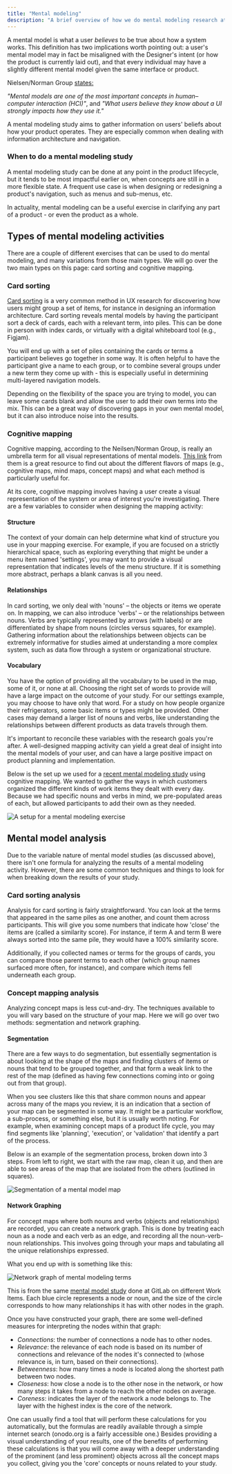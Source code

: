 ```yaml
---
title: "Mental modeling"
description: "A brief overview of how we do mental modeling research at GitLab"
---
```


A mental model is what a user *believes* to be true about how a system works. This definition has two implications worth pointing out: a user's mental model may in fact be misaligned with the Designer's intent (or how the product is currently laid out), and that every individual may have a slightly different mental model given the same interface or product.

Nielsen/Norman Group [states:](https://www.nngroup.com/articles/mental-models/)

*"Mental models are one of the most important concepts in human–computer interaction (HCI)"*, and *"What users believe they know about a UI strongly impacts how they use it."*

A mental modeling study aims to gather information on users' beliefs about how your product operates. They are especially common when dealing with information architecture and navigation.

### When to do a mental modeling study

A mental modeling study can be done at any point in the product lifecycle, but it tends to be most impactful earlier on, when concepts are still in a more flexible state. A frequent use case is when designing or redesigning a product's navigation, such as menus and sub-menus, etc.

In actuality, mental modeling can be a useful exercise in clarifying any part of a product - or even the product as a whole.

## Types of mental modeling activities

There are a couple of different exercises that can be used to do mental modeling, and many variations from those main types. We will go over the two main types on this page: card sorting and cognitive mapping.

### Card sorting

[Card sorting](https://www.nngroup.com/articles/card-sorting-how-many-users-to-test/) is a very common method in UX research for discovering how users might group a set of items, for instance in designing an information architecture. Card sorting reveals mental models by having the participant sort a deck of cards, each with a relevant term, into piles. This can be done in person with index cards, or virtually with a digital whiteboard tool (e.g., Figjam).

You will end up with a set of piles containing the cards or terms a participant believes go together in some way. It is often helpful to have the participant give a name to each group, or to combine several groups under a new term they come up with - this is especially useful in determining multi-layered navigation models.

Depending on the flexibility of the space you are trying to model, you can leave some cards blank and allow the user to add their own terms into the mix. This can be a great way of discovering gaps in your own mental model, but it can also introduce noise into the results.

### Cognitive mapping

Cognitive mapping, according to the Neilsen/Norman Group, is really an umbrella term for all visual representations of mental models. [This link](https://www.nngroup.com/articles/cognitive-mind-concept/) from them is a great resource to find out about the different flavors of maps (e.g., cognitive maps, mind maps, concept maps) and what each method is particularly useful for.

At its core, cognitive mapping involves having a user create a visual representation of the system or area of interest you're investigating. There are a few variables to consider when designing the mapping activity:

#### Structure

The context of your domain can help determine what kind of structure you use in your mapping exercise. For example, if you are focused on a strictly hierarchical space, such as exploring everything that might be under a menu item named 'settings', you may want to provide a visual representation that indicates levels of the menu structure. If it is something more abstract, perhaps a blank canvas is all you need.

#### Relationships

In card sorting, we only deal with 'nouns' – the objects or items we operate on. In mapping, we can also introduce 'verbs' – or the relationships between nouns. Verbs are typically represented by arrows (with labels) or are differentiated by shape from nouns (circles versus squares, for example). Gathering information about the relationships between objects can be extremely informative for studies aimed at understanding a more complex system, such as data flow through a system or organizational structure.

#### Vocabulary

You have the option of providing all the vocabulary to be used in the map, some of it, or none at all. Choosing the right set of words to provide will have a large impact on the outcome of your study. For our settings example, you may choose to have only that word. For a study on how people organize their refrigerators, some basic items or types might be provided. Other cases may demand a larger list of nouns and verbs, like understanding the relationships between different products as data travels through them.

It's important to reconcile these variables with the research goals you're after. A well-designed mapping activity can yield a great deal of insight into the mental models of your user, and can have a large positive impact on product planning and implementation.

Below is the set up we used for a [recent mental modeling study](https://gitlab.com/gitlab-org/ux-research/-/issues/2076) using cognitive mapping. We wanted to gather the ways in which customers organized the different kinds of work items they dealt with every day. Because we had specific nouns and verbs in mind, we pre-populated areas of each, but allowed participants to add their own as they needed.

![A setup for a mental modeling exercise](mental_model_setup.png)

## Mental model analysis

Due to the variable nature of mental model studies (as discussed above), there isn't one formula for analyzing the results of a mental modeling activity. However, there are some common techniques and things to look for when breaking down the results of your study.

### Card sorting analysis

Analysis for card sorting is fairly straightforward. You can look at the terms that appeared in the same piles as one another, and count them across participants. This will give you some numbers that indicate how 'close' the items are (called a similarity score). For instance, if term A and term B were always sorted into the same pile, they would have a 100% similarity score.

Additionally, if you collected names or terms for the groups of cards, you can compare those parent terms to each other (which group names surfaced more often, for instance), and compare which items fell underneath each group.

### Concept mapping analysis

Analyzing concept maps is less cut-and-dry. The techniques available to you will vary based on the structure of your map. Here we will go over two methods: segmentation and network graphing.

#### Segmentation

There are a few ways to do segmentation, but essentially segmentation is about looking at the shape of the maps and finding clusters of items or nouns that tend to be grouped together, and that form a weak link to the rest of the map (defined as having few connections coming into or going out from that group).

When you see clusters like this that share common nouns and appear across many of the maps you review, it is an indication that a section of your map can be segmented in some way. It might be a particular workflow, a sub-process, or something else, but it is usually worth noting. For example, when examining concept maps of a product life cycle, you may find segments like 'planning', 'execution', or 'validation' that identify a part of the process.

Below is an example of the segmentation process, broken down into 3 steps. From left to right, we start with the raw map, clean it up, and then are able to see areas of the map that are isolated from the others (outlined in squares).

![Segmentation of a mental model map](segmentation.png)

#### Network Graphing

For concept maps where both nouns and verbs (objects and relationships) are recorded, you can create a network graph. This is done by treating each noun as a node and each verb as an edge, and recording all the noun-verb-noun relationships. This involves going through your maps and tabulating all the unique relationships expressed.

What you end up with is something like this:

![Network graph of mental modeling terms](network_graph.png)

This is from the same [mental model study](https://gitlab.com/gitlab-org/ux-research/-/issues/2076) done at GitLab on different Work Items. Each blue circle represents a node or noun, and the size of the circle corresponds to how many relationships it has with other nodes in the graph.

Once you have constructed your graph, there are some well-defined measures for interpreting the nodes within that graph:

- *Connections*: the number of connections a node has to other nodes.
- *Relevance*: the relevance of each node is based on its number of connections and relevance of the nodes it's connected to (whose relevance is, in turn, based on their connections).
- *Betweenness*: how many times a node is located along the shortest path between two nodes.
- *Closeness*: how close a node is to the other nose in the network, or how many steps it takes from a node to reach the other nodes on average.
- *Coreness*: indicates the layer of the network a node belongs to. The layer with the highest index is the core of the network.

One can usually find a tool that will perform these calculations for you automatically, but the formulas are readily available through a simple internet search (onodo.org is a fairly accessible one.) Besides providing a visual understanding of your results, one of the benefits of performing these calculations is that you will come away with a deeper understanding of the prominent (and less prominent) objects across all the concept maps you collect, giving you the 'core' concepts or nouns related to your study.
